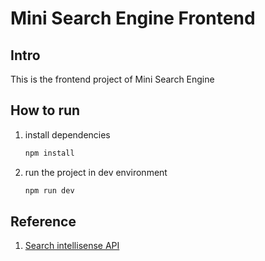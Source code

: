 # Mini Search Engine Frontend

## Intro

This is the frontend project of Mini Search Engine

## How to run

1. install dependencies

   ```bash
   npm install
   ```

2. run the project in dev environment

   ```bash
   npm run dev
   ```

## Reference

1. [Search intellisense API](https://www.cnblogs.com/woider/p/5805248.html)

   